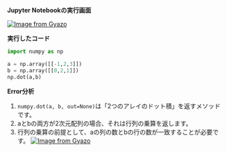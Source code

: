 **Jupyter Notebookの実行画面**

[![Image from Gyazo](https://t.gyazo.com/teams/diveintocode/e9e3c6e91b7d4abd99001aa0848e4059.png)](https://diveintocode.gyazo.com/e9e3c6e91b7d4abd99001aa0848e4059)

**実行したコード**

```py
import numpy as np

a = np.array([[-1,2,3]])
b = np.array([[0,2,1]])
np.dot(a,b)
```

**Error分析**
1. `numpy.dot(a, b, out=None)`は「2つのアレイのドット積」を返すメソッドです。
2. aとbの両方が2次元配列の場合、それは行列の乗算を返します。
3. 行列の乗算の前提として、aの列の数とbの行の数が一致することが必要です。
[![Image from Gyazo](https://i.gyazo.com/4317591a041fe1bd7c6c8c05066c448a.png)](https://gyazo.com/4317591a041fe1bd7c6c8c05066c448a)

